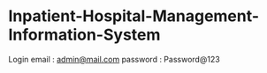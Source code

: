 # Inpatient-Hospital-Management-Information-System
Login
email : admin@mail.com
password : Password@123
